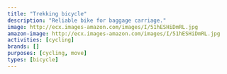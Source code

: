 ```yaml
---
title: "Trekking bicycle"
description: "Reliable bike for baggage carriage."
image: http://ecx.images-amazon.com/images/I/51hESHiDmRL.jpg
amazon-image: http://ecx.images-amazon.com/images/I/51hESHiDmRL.jpg
activities: [cycling]
brands: []
purposes: [cycling, move]
types: [bicycle]
---
```


